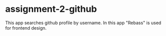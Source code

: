 # assignment-2-github
 This app searches github profile by username. In this app "Rebass" is used for frontend design.
